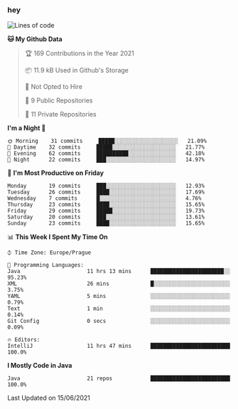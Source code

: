 ### hey

<!--START_SECTION:waka-->
![Lines of code](https://img.shields.io/badge/From%20Hello%20World%20I%27ve%20Written-44651%20lines%20of%20code-blue)

**🐱 My Github Data** 

> 🏆 169 Contributions in the Year 2021
 > 
> 📦 11.9 kB Used in Github's Storage 
 > 
> 🚫 Not Opted to Hire
 > 
> 📜 9 Public Repositories 
 > 
> 🔑 11 Private Repositories  
 > 
**I'm a Night 🦉** 

```text
🌞 Morning    31 commits     █████░░░░░░░░░░░░░░░░░░░░   21.09% 
🌆 Daytime    32 commits     █████░░░░░░░░░░░░░░░░░░░░   21.77% 
🌃 Evening    62 commits     ██████████░░░░░░░░░░░░░░░   42.18% 
🌙 Night      22 commits     ███░░░░░░░░░░░░░░░░░░░░░░   14.97%

```
📅 **I'm Most Productive on Friday** 

```text
Monday       19 commits     ███░░░░░░░░░░░░░░░░░░░░░░   12.93% 
Tuesday      26 commits     ████░░░░░░░░░░░░░░░░░░░░░   17.69% 
Wednesday    7 commits      █░░░░░░░░░░░░░░░░░░░░░░░░   4.76% 
Thursday     23 commits     ████░░░░░░░░░░░░░░░░░░░░░   15.65% 
Friday       29 commits     █████░░░░░░░░░░░░░░░░░░░░   19.73% 
Saturday     20 commits     ███░░░░░░░░░░░░░░░░░░░░░░   13.61% 
Sunday       23 commits     ████░░░░░░░░░░░░░░░░░░░░░   15.65%

```


📊 **This Week I Spent My Time On** 

```text
⌚︎ Time Zone: Europe/Prague

💬 Programming Languages: 
Java                     11 hrs 13 mins      ███████████████████████░░   95.23% 
XML                      26 mins             █░░░░░░░░░░░░░░░░░░░░░░░░   3.75% 
YAML                     5 mins              ░░░░░░░░░░░░░░░░░░░░░░░░░   0.79% 
Text                     1 min               ░░░░░░░░░░░░░░░░░░░░░░░░░   0.14% 
Git Config               0 secs              ░░░░░░░░░░░░░░░░░░░░░░░░░   0.09%

🔥 Editors: 
IntelliJ                 11 hrs 47 mins      █████████████████████████   100.0%

```

**I Mostly Code in Java** 

```text
Java                     21 repos            █████████████████████████   100.0%

```



 Last Updated on 15/06/2021
<!--END_SECTION:waka-->
